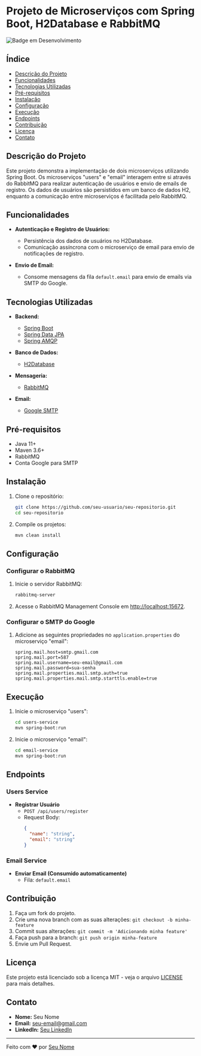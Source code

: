 # Projeto de Microserviços com Spring Boot, H2Database e RabbitMQ

![Badge em Desenvolvimento](https://img.shields.io/badge/Status-Em%20Desenvolvimento-green)

## Índice

- [Descrição do Projeto](#descrição-do-projeto)
- [Funcionalidades](#funcionalidades)
- [Tecnologias Utilizadas](#tecnologias-utilizadas)
- [Pré-requisitos](#pré-requisitos)
- [Instalação](#instalação)
- [Configuração](#configuração)
- [Execução](#execução)
- [Endpoints](#endpoints)
- [Contribuição](#contribuição)
- [Licença](#licença)
- [Contato](#contato)

## Descrição do Projeto

Este projeto demonstra a implementação de dois microserviços utilizando Spring Boot. Os microserviços "users" e "email" interagem entre si através do RabbitMQ para realizar autenticação de usuários e envio de emails de registro. Os dados de usuários são persistidos em um banco de dados H2, enquanto a comunicação entre microserviços é facilitada pelo RabbitMQ.

## Funcionalidades

- **Autenticação e Registro de Usuários:**
  - Persistência dos dados de usuários no H2Database.
  - Comunicação assíncrona com o microserviço de email para envio de notificações de registro.

- **Envio de Email:**
  - Consome mensagens da fila `default.email` para envio de emails via SMTP do Google.

## Tecnologias Utilizadas

- **Backend:**
  - [Spring Boot](https://spring.io/projects/spring-boot)
  - [Spring Data JPA](https://spring.io/projects/spring-data-jpa)
  - [Spring AMQP](https://spring.io/projects/spring-amqp)
  
- **Banco de Dados:**
  - [H2Database](https://www.h2database.com/)

- **Mensageria:**
  - [RabbitMQ](https://www.rabbitmq.com/)

- **Email:**
  - [Google SMTP](https://support.google.com/mail/answer/7126229?hl=pt-BR)

## Pré-requisitos

- Java 11+
- Maven 3.6+
- RabbitMQ
- Conta Google para SMTP

## Instalação

1. Clone o repositório:
    ```bash
    git clone https://github.com/seu-usuario/seu-repositorio.git
    cd seu-repositorio
    ```

2. Compile os projetos:
    ```bash
    mvn clean install
    ```

## Configuração

### Configurar o RabbitMQ

1. Inicie o servidor RabbitMQ:
    ```bash
    rabbitmq-server
    ```

2. Acesse o RabbitMQ Management Console em [http://localhost:15672](http://localhost:15672).

### Configurar o SMTP do Google

1. Adicione as seguintes propriedades no `application.properties` do microserviço "email":
    ```properties
    spring.mail.host=smtp.gmail.com
    spring.mail.port=587
    spring.mail.username=seu-email@gmail.com
    spring.mail.password=sua-senha
    spring.mail.properties.mail.smtp.auth=true
    spring.mail.properties.mail.smtp.starttls.enable=true
    ```

## Execução

1. Inicie o microserviço "users":
    ```bash
    cd users-service
    mvn spring-boot:run
    ```

2. Inicie o microserviço "email":
    ```bash
    cd email-service
    mvn spring-boot:run
    ```

## Endpoints

### Users Service

- **Registrar Usuário**
  - `POST /api/users/register`
  - Request Body:
    ```json
    {
      "name": "string",
      "email": "string"
    }
    ```

### Email Service

- **Enviar Email (Consumido automaticamente)**
  - Fila: `default.email`

## Contribuição

1. Faça um fork do projeto.
2. Crie uma nova branch com as suas alterações: `git checkout -b minha-feature`
3. Commit suas alterações: `git commit -m 'Adicionando minha feature'`
4. Faça push para a branch: `git push origin minha-feature`
5. Envie um Pull Request.

## Licença

Este projeto está licenciado sob a licença MIT - veja o arquivo [LICENSE](LICENSE) para mais detalhes.

## Contato

- **Nome:** Seu Nome
- **Email:** seu-email@gmail.com
- **LinkedIn:** [Seu LinkedIn](https://www.linkedin.com/in/seu-usuario)

---

Feito com ♥ por [Seu Nome](https://github.com/seu-usuario)
